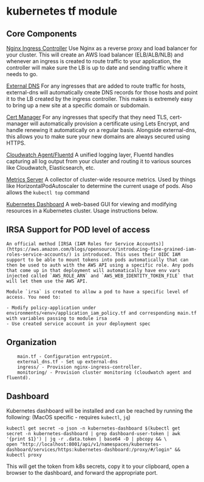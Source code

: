 # kubernetes tf module

## Core Components

[Nginx Ingress Controller](https://github.com/kubernetes/ingress-nginx/)
Use Nginx as a reverse proxy and load balancer for your cluster. This will create an AWS load balancer (ELB/ALB/NLB) and whenever an ingress is created to route traffic to your application, the controller will make sure the LB is up to date and sending traffic where it needs to go.

[External DNS](https://github.com/kubernetes-sigs/external-dns)
For any ingresses that are added to route traffic for hosts, external-dns will automatically create DNS records for those hosts and point it to the LB created by the ingress controller.
This makes is extremely easy to bring up a new site at a specific domain or subdomain.

[Cert Manager](https://github.com/jetstack/cert-manager)
For any ingresses that specify that they need TLS, cert-manager will automatically provision a certificate using Lets Encrypt, and handle renewing it automatically on a regular basis.
Alongside external-dns, this allows you to make sure your new domains are always secured using HTTPS.

[Cloudwatch Agent/Fluentd](https://github.com/fluent/fluentd)
A unified logging layer, Fluentd handles capturing all log output from your cluster and routing it to various sources like Cloudwatch, Elasticsearch, etc.

[Metrics Server](https://github.com/kubernetes-sigs/metrics-server)
A collector of cluster-wide resource metrics.
Used by things like HorizontalPodAutoscaler to determine the current usage of pods. Also allows the `kubectl top` command

[Kubernetes Dashboard](https://github.com/kubernetes/dashboard)
A web-based GUI for viewing and modifying resources in a Kubernetes cluster. Usage instructions below.


## IRSA Support for POD level of access

```
An official method [IRSA (IAM Roles for Service Accounts)](https://aws.amazon.com/blogs/opensource/introducing-fine-grained-iam-roles-service-accounts/) is introduced. This uses their OIDC IAM support to be able to mount tokens into pods automatically that can then be used to auth with the AWS API using a specific role. Any pods that come up in that deployment will automatically have env vars injected called `AWS_ROLE_ARN` and `AWS_WEB_IDENTITY_TOKEN_FILE` that will let them use the AWS API.

Module `irsa` is created to allow a pod to have a specific level of access. You need to:

- Modify policy-application under environments/<env>/application_iam_policy.tf and corresponding main.tf with variables passing to module irsa
- Use created service account in your deployment spec
```


## Organization

```
    main.tf - Configuration entrypoint.
    external_dns.tf - Set up external-dns
    ingress/ - Provision nginx-ingress-controller.
    monitoring/ - Provision cluster monitoring (cloudwatch agent and fluentd).
```


## Dashboard

Kubernetes dashboard will be installed and can be reached by running the following:
(MacOS specific - requires `kubectl`, `jq`)

```
kubectl get secret -o json -n kubernetes-dashboard $(kubectl get secret -n kubernetes-dashboard | grep dashboard-user-token | awk '{print $1}') | jq -r .data.token | base64 -D | pbcopy && \
open "http://localhost:8001/api/v1/namespaces/kubernetes-dashboard/services/https:kubernetes-dashboard:/proxy/#/login" && kubectl proxy
```

This will get the token from k8s secrets, copy it to your clipboard, open a browser to the dashboard, and forward the appropriate port.

